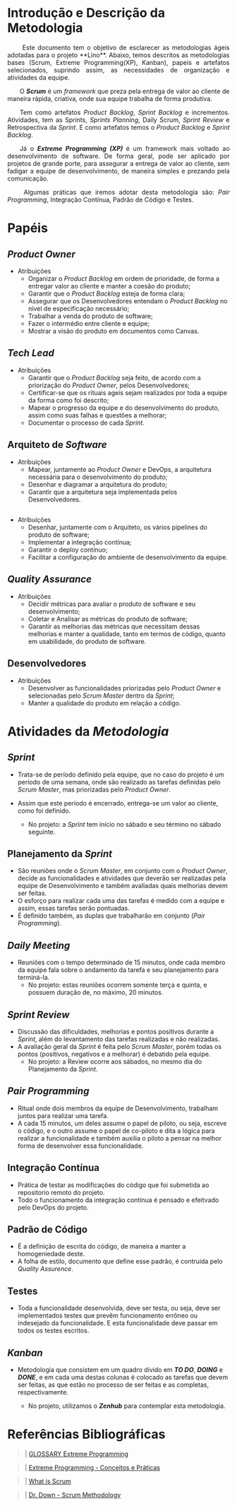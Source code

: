 # Introdução e Descrição da Metodologia

<p align="justify">&emsp;&emsp; Este documento tem o objetivo de esclarecer as metodologias ágeis adotadas para o projeto **Lino**. Abaixo, temos descritos as metodologias bases (Scrum, Extreme Programming(XP), Kanban), papeis e artefatos selecionados, suprindo assim, as necessidades de organização e atividades da equipe.</p>

<p align="justify">&emsp;&emsp;O <b><i>Scrum</i></b> é um <i>framework</i> que preza pela entrega de valor ao cliente de maneira rápida, criativa, onde sua equipe trabalha de forma produtiva.</p>
<p align="justify">&emsp;&emsp;Tem como artefatos <i>Product Backlog</i>, <i>Sprint Backlog</i> e incrementos. Atividades, tem as Sprints, <i>Sprints Planning</i>, Daily Scrum, <i>Sprint Review</i> e Retrospectiva da <i>Sprint</i>. E como artefatos temos o <i>Product Backlog</i> e <i>Sprint Backlog</i>.</p>

<p align="justify">&emsp;&emsp;Já o <b><i>Extreme Programming (XP)</i> </b> é um framework mais voltado ao desenvolvimento de software. De forma geral, pode ser aplicado por projetos de grande porte, para assegurar a entrega de valor ao cliente, sem fadigar a equipe de desenvolvimento, de maneira simples e prezando pela comunicação.</p>

<p align="justify">&emsp;&emsp; Algumas práticas que iremos adotar desta metodologia são: <i>Pair Programming</i>, Integração Contínua, Padrão de Código e Testes.</p>


# Papéis

## <i>Product Owner</i>
* Atribuições
    - Organizar o <i>Product Backlog</i> em ordem de prioridade, de forma a entregar valor ao cliente e manter a coesão do produto;
    - Garantir que o <i>Product Backlog</i> esteja de forma clara;
    - Assegurar que os Desenvolvedores entendam o <i>Product Backlog</i> no nível de especificação necessário;
    - Trabalhar a venda do produto de software;
    - Fazer o intermédio entre cliente e equipe;
    - Mostrar a visão do produto em documentos como Canvas. 

## <i>Tech Lead</i>
* Atribuições
    - Garantir que o <i>Product Backlog</i> seja feito, de acordo com a priorização do <i>Product Owner</i>, pelos Desenvolvedores;
    - Certificar-se que os rituais ageís sejam realizados por toda a equipe da forma como foi descrito;
    - Mapear o progresso da equipe e do desenvolvimento do produto, assim como suas falhas e questões a melhorar;
    - Documentar o processo de cada <i>Sprint</i>.

## Arquiteto de <i>Software</i>
* Atribuições
    - Mapear, juntamente ao <i>Product Owner</i> e DevOps, a arquitetura necessária para o desenvolvimento do produto;
    - Desenhar e diagramar a arquitetura do produto;
    - Garantir que a arquitetura seja implementada pelos Desenvolvedores.
## <DevOps>
* Atribuições
    - Desenhar, juntamente com o Arquiteto, os vários pipelines do produto de software;
    - Implementar a integração contínua;
    - Garantir o deploy contínuo;
    - Facilitar a configuração do ambiente de desenvolvimento da equipe.
## <i>Quality Assurance</i>
* Atribuições
    - Decidir métricas para avaliar o produto de software e seu desenvolvimento;
    - Coletar e Analisar as métricas do produto de software;
    - Garantir as melhorias das métricas que necessitam dessas melhorias e manter a qualidade, tanto em termos de código, quanto em usabilidade, do produto de software.
## Desenvolvedores
* Atribuições
    - Desenvolver as funcionalidades priorizadas pelo <i>Product Owner</i> e selecionadas pelo <i>Scrum Master</i> dentro da <i>Sprint</i>;
    - Manter a qualidade do produto em relação a código.

# Atividades da <i>Metodologia</i>

## <i>Sprint</i>
    
* Trata-se de período definido pela equipe, que no caso do projeto é um período de uma semana, onde são realizado as tarefas definidas pelo <i>Scrum Master</i>, mas priorizadas pelo <i>Product Owner</i>.
* Assim que este período é encerrado, entrega-se um valor ao cliente, como foi definido.

    - No projeto: a <i>Sprint</i> tem início no sábado e seu término no sábado seguinte.

## Planejamento da <i>Sprint</i>

* São reuniões onde o <i>Scrum Master</i>, em conjunto com o <i>Product Owner</i>, decide as funcionalidades e atividades que deverão ser realizadas pela equipe de Desenvolvimento e também avaliadas quais melhorias devem ser feitas.
* O esforço para realizar cada uma das tarefas é medido com a equipe e assim, essas tarefas serão pontuadas.
* É definido também, as duplas que trabalharão em conjunto (<i>Pair Programming</i>).

## <i>Daily Meeting</i>

* Reuniões com o tempo determinado de 15 minutos, onde cada membro da equipe fala sobre o andamento da tarefa e seu planejamento para terminá-la.
    - No projeto: estas reuniões ocorrem somente terça e quinta, e possuem duração de, no máximo, 20 minutos.

## <i>Sprint Review</i>

* Discussão das dificuldades, melhorias e pontos positivos durante a <i>Sprint</i>, além do levantamento das tarefas realizadas e não realizadas.
* A avaliação geral da <i>Sprint</i> é feita pelo <i>Scrum Master</i>, porém todas os pontos (positivos, negativos e a melhorar) é debatido pela equipe.
    - No projeto: a Review ocorre aos sábados, no mesmo dia do Planejamento da <i>Sprint</i>.

## <i>Pair Programming</i>

* Ritual onde dois membros da equipe de Desenvolvimento, trabalham juntos para realizar uma tarefa.
* A cada 15 minutos, um deles assume o papel de piloto, ou seja, escreve o código, e o outro assume o papel de co-piloto e dita a lógica para realizar a funcionalidade e também auxilia o piloto a pensar na melhor forma de desenvolver essa funcionalidade.

## Integração Contínua 

* Prática de testar as modificações do código que foi submetida ao repositorio remoto do projeto.
* Todo o funcionamento da integração continua é pensado e efeitvado pelo DevOps do projeto.

## Padrão de Código

* É a definição de escrita do código, de maneira a manter a homogeniedade deste.
* A folha de estilo, documento que define esse padrão, é contruida pelo <i>Quality Assurence</i>.

## Testes

* Toda a funcionalidade desenvolvida, deve ser testa, ou seja, deve ser implementados testes que prevêm funcionamento errôneo ou indesejado da funcionalidade. E esta funcionalidade deve passar em todos os testes escritos.

## <i>Kanban</i>

* Metodologia que consistem em um quadro divido em <i><b>TO DO</b></i>, <i><b>DOING</b></i> e <i><b>DONE</b></i>, e em cada uma destas colunas é colocado as tarefas que devem ser feitas, as que estão no processo de ser feitas e as completas, respectivamente.

    - No projeto, utilizamos o <i><b>Zenhub</b></i> para contemplar esta metodologia.



# Referências Bibliográficas

> | [GLOSSARY Extreme Programming](https://www.agilealliance.org/glossary/xp/#q=~(filters~(postType~(~'post~'aa_book~'aa_event_session~'aa_experience_report~'aa_glossary~'aa_research_paper~'aa_video)~tags~(~'xp))~searchTerm~'~sort~false~sortDirection~'asc~page~1))

> | [Extreme Programming - Conceitos e Práticas](https://www.devmedia.com.br/extreme-programming-conceitos-e-praticas/1498)

> | [What is Scrum](https://www.scrum.org/resources/what-is-scrum?gclid=Cj0KCQjwlK7cBRCnARIsAJiE3Mg-GBLapVDq-TPyx-wt0K0_8jLFjB14XaEjPZzMTJUJ5fPvZWmQmokaAs23EALw_wcB) 

> | [Dr. Down - Scrum Methodology](https://github.com/fga-eps-mds/2018.1-Dr-Down/blob/develop/docs/eps/SCRUM_METHODOLOGY_DRDOWN.md)
